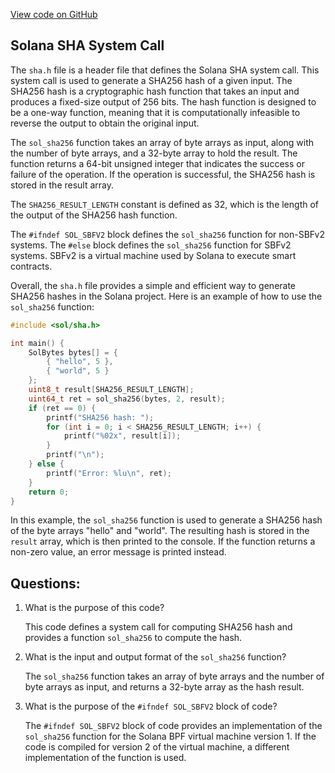[View code on GitHub](https://github.com/solana-labs/solana/blob/master/sdk/bpf/c/inc/sol/sha.h)

## Solana SHA System Call

The `sha.h` file is a header file that defines the Solana SHA system call. This system call is used to generate a SHA256 hash of a given input. The SHA256 hash is a cryptographic hash function that takes an input and produces a fixed-size output of 256 bits. The hash function is designed to be a one-way function, meaning that it is computationally infeasible to reverse the output to obtain the original input.

The `sol_sha256` function takes an array of byte arrays as input, along with the number of byte arrays, and a 32-byte array to hold the result. The function returns a 64-bit unsigned integer that indicates the success or failure of the operation. If the operation is successful, the SHA256 hash is stored in the result array.

The `SHA256_RESULT_LENGTH` constant is defined as 32, which is the length of the output of the SHA256 hash function.

The `#ifndef SOL_SBFV2` block defines the `sol_sha256` function for non-SBFv2 systems. The `#else` block defines the `sol_sha256` function for SBFv2 systems. SBFv2 is a virtual machine used by Solana to execute smart contracts.

Overall, the `sha.h` file provides a simple and efficient way to generate SHA256 hashes in the Solana project. Here is an example of how to use the `sol_sha256` function:

```c
#include <sol/sha.h>

int main() {
    SolBytes bytes[] = {
        { "hello", 5 },
        { "world", 5 }
    };
    uint8_t result[SHA256_RESULT_LENGTH];
    uint64_t ret = sol_sha256(bytes, 2, result);
    if (ret == 0) {
        printf("SHA256 hash: ");
        for (int i = 0; i < SHA256_RESULT_LENGTH; i++) {
            printf("%02x", result[i]);
        }
        printf("\n");
    } else {
        printf("Error: %lu\n", ret);
    }
    return 0;
}
``` 

In this example, the `sol_sha256` function is used to generate a SHA256 hash of the byte arrays "hello" and "world". The resulting hash is stored in the `result` array, which is then printed to the console. If the function returns a non-zero value, an error message is printed instead.
## Questions: 
 1. What is the purpose of this code?
    
    This code defines a system call for computing SHA256 hash and provides a function `sol_sha256` to compute the hash.

2. What is the input and output format of the `sol_sha256` function?
    
    The `sol_sha256` function takes an array of byte arrays and the number of byte arrays as input, and returns a 32-byte array as the hash result.

3. What is the purpose of the `#ifndef SOL_SBFV2` block of code?
    
    The `#ifndef SOL_SBFV2` block of code provides an implementation of the `sol_sha256` function for the Solana BPF virtual machine version 1. If the code is compiled for version 2 of the virtual machine, a different implementation of the function is used.